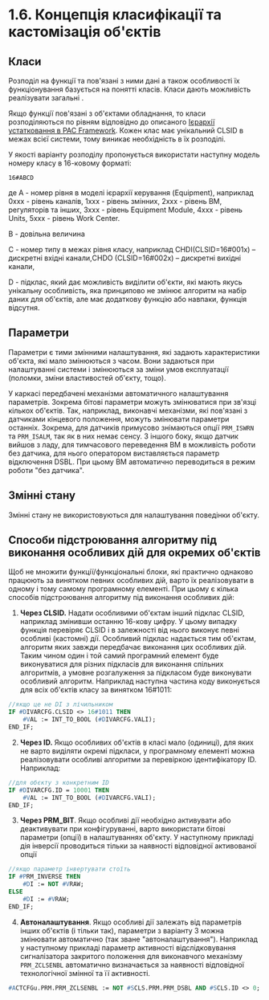 # 1.6. Концепція класифікації та кастомізація об'єктів

## Класи

Розподіл на функції та пов'язані з ними дані а також особливості їх функціонування базується на понятті класів. Класи дають можливість реалізувати загальні . 

Якщо функції пов'язані з об'єктами обладнання, то класи розподіляються по рівням відповідно до описаного [Ієрархії устатковання в PAC Framework](1_3_equip.md). Кожен клас має унікальний CLSID в межах всієї системи, тому виникає необхідність в їх розподілі.

У якості варіанту розподілу пропонується використати наступну модель номеру класу в 16-ковому форматі:

```
16#ABCD  
```

де A - номер рівня в моделі ієрархії керування (Equipment), наприклад 0xxx - рівень каналів, 1xxx - рівень змінних, 2xxx - рівень ВМ, регуляторів та інших, 3xxx - рівень Equipment Module, 4xxx - рівень Units, 5xxx - рівень Work Center.    

B - довільна величина

C - номер типу в межах рівня класу, наприклад  CHDI(CLSID=16#001x) – дискретні вхідні канали,CHDO (CLSID=16#002x) – дискретні вихідні канали,

D - підклас, який дає можливість виділити об'єкти, які мають якусь унікальну особливість, яка принципово не змінює алгоритм на набір даних для об'єктів, але має додаткову функцію або навпаки, функція відсутня.    

## Параметри 

Параметри є тими змінними налаштування, які задають характеристики об'єкта, які мало змінюються з часом. Вони задаються при налаштуванні системи і змінюються за зміни умов експлуатації (поломки, зміни властивостей об'єкту, тощо). 

У каркасі передбачені механізми автоматичного налаштування параметрів. Зокрема бітові параметри можуть змінюватися при зв'язці кількох об'єктів. Так, наприклад, виконавчі механізми, які пов'язані з датчиками кінцевого положення, можуть змінювати параметри останніх. Зокрема, для датчиків примусово знімаються опції `PRM_ISWRN` та `PRM_ISALM`, так як в них немає сенсу. З іншого боку, якщо датчик вийшов з ладу, для тимчасового переведення ВМ в можливість роботи без датчика, для нього оператором виставляється параметр відключення DSBL. При цьому ВМ автоматично переводиться в режим роботи "без датчика".      

## Змінні стану

Змінні стану не використовуються для налаштування поведінки об'єкту.               

## Способи підстроювання алгоритму під виконання особливих дій для окремих об'єктів 

Щоб не множити функції/функціональні блоки, які практично однаково працюють за винятком певних особливих дій, варто їх реалізовувати в одному і тому самому програмному елементі. При цьому є кілька способів підстроювання алгоритму під виконання особливих дій:

1) **Через CLSID.** Надати особливими об'єктам інший підклас CLSID, наприклад змінивши останню 16-кову цифру. У цьому випадку функція перевіряє CLSID і в залежності від нього виконує певні особливі (кастомні) дії. Особливий підклас надається тим об'єктам, алгоритм яких завжди передбачає виконання цих особливих дій. Таким чином один і той самий програмний елемент буде виконуватися для різних підкласів для виконання спільних алгоритмів, а умовне розгалуження за підкласом буде виконувати особливий алгоритм. Наприклад наступна частина коду виконується для всіх об'єктів класу за винятком 16#1011:

```pascal
//якщо це не DI з лічильником
IF #DIVARCFG.CLSID <> 16#1011 THEN
	#VAL := INT_TO_BOOL (#DIVARCFG.VALI);
END_IF;
```

2) **Через ID.** Якщо особливих об'єктів в класі мало (одиниці), для яких не варто виділяти окремі підкласи, у програмному елементі можна реалізовувати особливі алгоритми за перевіркою ідентифікатору ID. Наприклад:

```pascal
//для обєкту з конкретним ID
IF #DIVARCFG.ID = 10001 THEN
	#VAL := INT_TO_BOOL (#DIVARCFG.VALI);
END_IF;
```

3) **Через PRM_BIT**. Якщо особливі дії необхідно активувати або деактивувати при конфігуруванні, варто використати бітові параметри (опції) в налаштуваннях об'єкту. У наступному прикладі дія інверсії проводиться тільки за наявності відповідної активованої опції 

```pascal
//якщо параметр інвертувати стоїть
IF #PRM_INVERSE THEN
	#DI := NOT #VRAW;
ELSE
	#DI := #VRAW;
END_IF;
```

4) **Автоналаштування**. Якщо особливі дії залежать від параметрів інших об'єктів (і тільки так), параметри з варіанту 3 можна змінювати автоматично (так зване "автоналаштування"). Наприклад у наступному прикладі параметр активності відслідковування сигналізатора закритого положення для виконавчого механізму `PRM_ZCLSENBL` автоматично визначається за наявності відповідної технологічної змінної та її активності. 

```pascal
#ACTCFGu.PRM.PRM_ZCLSENBL := NOT #SCLS.PRM.PRM_DSBL AND #SCLS.ID <> 0;
```

